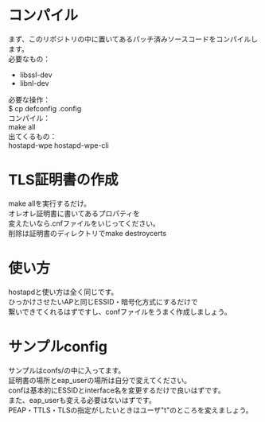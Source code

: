 コンパイル
======
まず、このリポジトリの中に置いてあるパッチ済みソースコードをコンパイルします。  
必要なもの：  
- libssl-dev
- libnl-dev
  
必要な操作：  
$ cp defconfig .config  
コンパイル：  
make all  
出てくるもの：  
hostapd-wpe hostapd-wpe-cli  

TLS証明書の作成
======
make allを実行するだけ。  
オレオレ証明書に書いてあるプロパティを  
変えたいなら.cnfファイルをいじってください。  
削除は証明書のディレクトリでmake destroycerts  

使い方
======
hostapdと使い方は全く同じです。  
ひっかけさせたいAPと同じESSID・暗号化方式にするだけで  
繋いできてくれるはずですし、confファイルをうまく作成しましょう。  

サンプルconfig
=====
サンプルはconfs/の中に入ってます。  
証明書の場所とeap\_userの場所は自分で変えてください。  
confは基本的にESSIDとinterface名を変更するだけで良いはずです。  
また、eap\_userも変える必要はないはずです。  
PEAP・TTLS・TLSの指定がしたいときはユーザ"t"のところを変えましょう。  

